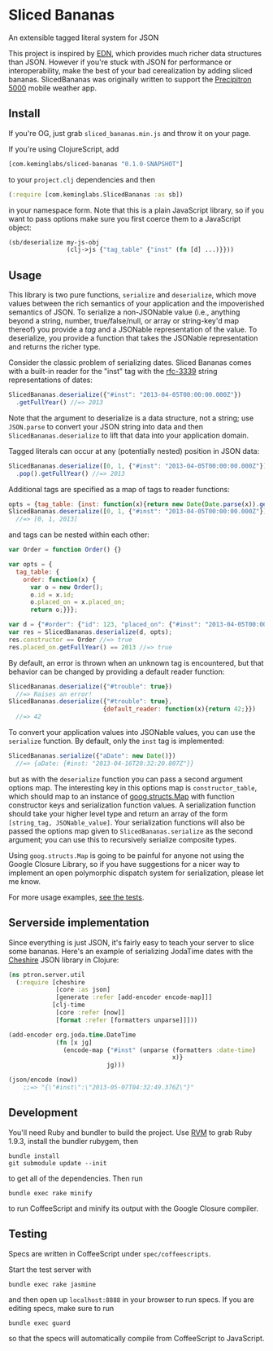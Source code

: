 # Sliced Bananas

An extensible tagged literal system for JSON

This project is inspired by [EDN](https://github.com/edn-format/edn), which provides much richer data structures than JSON.
However if you're stuck with JSON for performance or interoperability, make the best of your bad cerealization by adding sliced bananas.
SlicedBananas was originally written to support the [Precipitron 5000]() mobile weather app.

## Install

If you're OG, just grab `sliced_bananas.min.js` and throw it on your page.

If you're using ClojureScript, add

```clojure
[com.keminglabs/sliced-bananas "0.1.0-SNAPSHOT"]
```

to your `project.clj` dependencies and then

```clojure
(:require [com.keminglabs.SlicedBananas :as sb])
```

in your namespace form.
Note that this is a plain JavaScript library, so if you want to pass options make sure you first coerce them to a JavaScript object:
```clojure
(sb/deserialize my-js-obj
                (clj->js {"tag_table" {"inst" (fn [d] ...)}}))
```


## Usage

This library is two pure functions, `serialize` and `deserialize`, which move values between the rich semantics of your application and the impoverished semantics of JSON.
To serialize a non-JSONable value (i.e., anything beyond a string, number, true/false/null, or array or string-key'd map thereof) you provide a *tag* and a JSONable representation of the value.
To deserialize, you provide a function that takes the JSONable representation and returns the richer type.

Consider the classic problem of serializing dates.
Sliced Bananas comes with a built-in reader for the "inst" tag with the [rfc-3339](http://www.ietf.org/rfc/rfc3339.txt) string representations of dates:

```javascript
SlicedBananas.deserialize({"#inst": "2013-04-05T00:00:00.000Z"})
  .getFullYear() //=> 2013
```

Note that the argument to deserialize is a data structure, not a string; use `JSON.parse` to convert your JSON string into data and then `SlicedBananas.deserialize` to lift that data into your application domain.

Tagged literals can occur at any (potentially nested) position in JSON data:

```javascript
SlicedBananas.deserialize([0, 1, {"#inst": "2013-04-05T00:00:00.000Z"}])
  .pop().getFullYear() //=> 2013
```

Additional tags are specified as a map of tags to reader functions:

```javascript
opts = {tag_table: {inst: function(x){return new Date(Date.parse(x)).getFullYear();}}}
SlicedBananas.deserialize([0, 1, {"#inst": "2013-04-05T00:00:00.000Z"}], opts)
  //=> [0, 1, 2013]
```

and tags can be nested within each other:

```javaScript
var Order = function Order() {}

var opts = {
  tag_table: {
    order: function(x) {
      var o = new Order();
      o.id = x.id;
      o.placed_on = x.placed_on;
      return o;}}};

var d = {"#order": {"id": 123, "placed_on": {"#inst": "2013-04-05T00:00:00.000Z"}}};
var res = SlicedBananas.deserialize(d, opts);
res.constructor == Order //=> true
res.placed_on.getFullYear() == 2013 //=> true
```

By default, an error is thrown when an unknown tag is encountered, but that behavior can be changed by providing a default reader function:

```javascript
SlicedBananas.deserialize({"#trouble": true})
  //=> Raises an error!
SlicedBananas.deserialize({"#trouble": true},
                          {default_reader: function(x){return 42;}})
  //=> 42
```

To convert your application values into JSONable values, you can use the `serialize` function.
By default, only the `inst` tag is implemented:

```javascript
SlicedBananas.serialize({"aDate": new Date()})
  //=> {aDate: {#inst: "2013-04-16T20:32:20.807Z"}}
```

but as with the `deserialize` function you can pass a second argument options map.
The interesting key in this options map is `constructor_table`, which should map to an instance of [goog.structs.Map](http://docs.closure-library.googlecode.com/git/class_goog_structs_Map.html) with function constructor keys and serialization function values.
A serialization function should take your higher level type and return an array of the form `[string_tag, JSONable_value]`.
Your serialization functions will also be passed the options map given to `SlicedBananas.serialize` as the second argument; you can use this to recursively serialize composite types.

Using `goog.structs.Map` is going to be painful for anyone not using the Google Closure Library, so if you have suggestions for a nicer way to implement an open polymorphic dispatch system for serialization, please let me know.

For more usage examples, [see the tests](https://github.com/lynaghk/sliced-bananas/blob/master/spec/coffeescripts/sliced_bananas_spec.coffee).

## Serverside implementation

Since everything is just JSON, it's fairly easy to teach your server to slice some bananas.
Here's an example of serializing JodaTime dates with the [Cheshire](https://github.com/dakrone/cheshire) JSON library in Clojure:

```clojure
(ns ptron.server.util
  (:require [cheshire
             [core :as json]
             [generate :refer [add-encoder encode-map]]]
            [clj-time
             [core :refer [now]]
             [format :refer [formatters unparse]]]))

(add-encoder org.joda.time.DateTime
             (fn [x jg]
               (encode-map {"#inst" (unparse (formatters :date-time)
                                             x)}
                           jg)))

(json/encode (now))
    ;;=> "{\"#inst\":\"2013-05-07T04:32:49.376Z\"}"
```

## Development

You'll need Ruby and bundler to build the project.
Use [RVM](https://rvm.io/) to grab Ruby 1.9.3, install the bundler rubygem, then

    bundle install
    git submodule update --init

to get all of the dependencies.
Then run

    bundle exec rake minify 

to run CoffeeScript and minify its output with the Google Closure compiler.


## Testing

Specs are written in CoffeeScript under `spec/coffeescripts`.

Start the test server with

    bundle exec rake jasmine
    
and then open up `localhost:8888` in your browser to run specs.
If you are editing specs, make sure to run

    bundle exec guard
    
so that the specs will automatically compile from CoffeeScript to JavaScript. 
